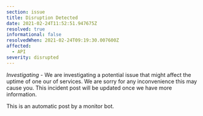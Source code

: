 ```yaml
---
section: issue
title: Disruption Detected
date: 2021-02-24T11:52:51.947675Z
resolved: true
informational: false
resolvedWhen: 2021-02-24T09:19:30.007600Z
affected:
  - API
severity: disrupted
---
```

*Investigating* - We are investigating a potential issue that might affect the uptime of one our of services. We are sorry for any inconvenience this may cause you. This incident post will be updated once we have more information.

This is an automatic post by a monitor bot.
        